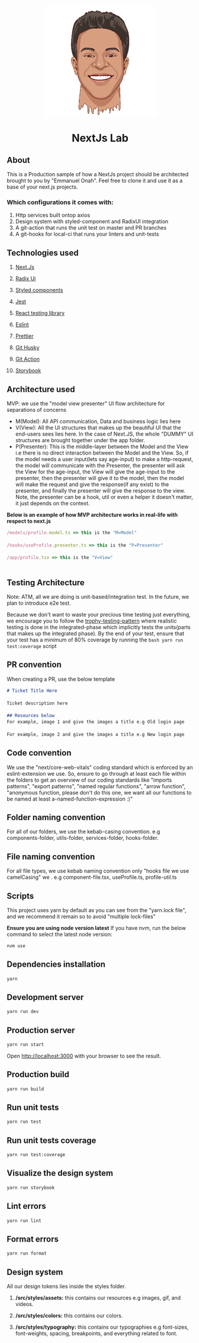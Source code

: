 <div align="center">
  <a href="https://github.com/nextjs-architecture">
    <img src="./src/app/logo.png" alt="logo" width="300" />
  </a>
</div>

<h1 align="center">NextJs Lab</h1>

## About

This is a Production sample of how a NextJs project should be architected brought to you by "Emmanuel Onah". Feel free to clone it and use it as a base of your next.js projects.

### Which configurations it comes with:

1. Http services built ontop axios
2. Design system with styled-component and RadixUI integration
3. A git-action that runs the unit test on master and PR branches
4. A git-hooks for local-ci that runs your linters and unit-tests

## Technologies used

1. [Next.Js](https://nextjs.org/)

2. [Radix Ui](https://www.radix-ui.com/)

3. [Styled components](https://styled-components.com/)

4. [Jest](https://jestjs.io/)

5. [React testing library](https://testing-library.com/docs/react-testing-library/intro/)

6. [Eslint](https://eslint.org/)

7. [Prettier](https://prettier.io/)

8. [Git Husky](https://typicode.github.io/husky/)

9. [Git Action](https://docs.github.com/en/actions)

10. [Storybook](https://storybook.js.org/)

## Architecture used

MVP: we use the "model view presenter" UI flow architecture for separations of concerns

- M(Model): All API communication, Data and business logic lies here
- V(View): All the UI structures that makes up the beautiful UI that the end-users sees lies here. In the case of Next.JS, the whole "DUMMY" UI structures are brought together under the app folder.
- P(Presenter): This is the middle-layer between the Model and the View i.e there is no direct interaction between the Model and the View. So, if the model needs a user input(lets say age-input) to make a http-request, the model will communicate with the Presenter, the presenter will ask the View for the age-input, the View will give the age-input to the presenter, then the presenter will give it to the model, then the model will make the request and give the response(if any exist) to the presenter, and finally the presenter will give the response to the view. Note, the presenter can be a hook, util or even a helper it doesn't matter, it just depends on the context.

__Below is an example of how MVP architecture works in real-life with respect to next.js__

```ts
/models/profile.model.ts => this is the "M=Model"

/hooks/useProfile.presenter.ts => this is the "P=Presenter"

/app/profile.tsx => this is the "V=View"
 
```

## Testing Architecture

Note: ATM, all we are doing is unit-based/integration test. In the future, we plan to introduce e2e test.

Because we don't want to waste your precious time testing just everything, we encourage you to follow the [trophy-testing-pattern](https://subscription.packtpub.com/book/web-development/9781838642655/2/ch02lvl1sec08/understanding-the-testing-pyramid-and-trophy) where realistic testing is done in the integrated-phase which implicitly tests the units(parts that makes up the integrated phase). By the end of your test, ensure that your test has a minimum of 80% coverage by running the ```bash
yarn run test:coverage``` script


## PR convention

When creating a PR, use the below template

```md
# Ticket Title Here

Ticket description here

## Resources below
For example, image 1 and give the images a title e.g Old login page

For example, image 2 and give the images a title e.g New login page

```

## Code convention

We use the "next/core-web-vitals" coding standard which is enforced by an eslint-extension we use. So, ensure to go through at least each file within the folders to get an overview of our coding standards like "imports patterns", "export patterns", "named regular functions", "arrow function", "anonymous function, please don't do this one, we want all our functions to be named at least a-named-function-expression :)"

## Folder naming convention

For all of our folders, we use the kebab-casing convention. e.g components-folder, utils-folder, services-folder, hooks-folder.

## File naming convention

For all file types, we use kebab naming convention only "hooks file we use camelCasing" we . e.g component-file.tsx, useProfile.ts, profile-util.ts

## Scripts

This project uses yarn by default as you can see from the "yarn.lock file", and we recommend it remain so to avoid "multiple lock-files"

__Ensure you are using node version latest__
If you have nvm, run the below command to select the latest node version:

```bash
nvm use
```

## Dependencies installation

```bash
yarn
```

## Development server

```bash
yarn run dev
```

## Production server

```bash
yarn run start
```

Open [http://localhost:3000](http://localhost:3000) with your browser to see the result.

## Production build

```bash
yarn run build
```

## Run unit tests

```bash
yarn run test
```

## Run unit tests coverage

```bash
yarn run test:coverage
```

## Visualize the design system

```bash
yarn run storybook
```

## Lint errors

```bash
yarn run lint
```

## Format errors

```bash
yarn run format
```

## Design system

All our design tokens lies inside the styles folder.

1. __/src/styles/assets:__ this contains our resources e.g images, gif, and videos.

2. __/src/styles/colors:__ this contains our colors.

3. __/src/styles/typography:__ this contains our typographies e.g font-sizes, font-weights, spacing, breakpoints, and everything related to font.
